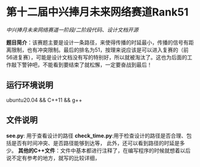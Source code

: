 # 第十二届中兴捧月未来网络赛道Rank51
*中兴捧月未来网络赛道一阶段/二阶段代码、设计文档开源*

**题目简介**：该赛题主要是设计一条路径，来使得传播的时延最小，传播的信号有距离限制，也有冲突限制。最后的排名为51，按理来说应该是可以进入复赛的（前56进复赛），可能是设计文档没有写的特别好，所以就被淘汰了。这也为后面的工作敲下警钟吧，不能看到要结束了就松懈，一定要奋战到最后！

## 运行环境说明
ubuntu20.04  && C++11 && g++
## 文件说明
**see.py**: 用于查看设计的路径
**check_time.py**:用于检查设计的路径是否合理、包括是否有时间冲突、是否路径能够到达等， 此外，还可以看到路径的时延是多少。
**其他的C++文件**：文件中基本都进行注释了，在编写程序的时候就想着以后说不定有参考的地方，就写的比较详细，
